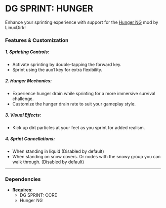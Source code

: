 # DG SPRINT: HUNGER  
Enhance your sprinting experience with support for the [Hunger NG](https://content.luanti.org/packages/Linuxdirk/hunger_ng/) mod by LinuxDirk!

### Features & Customization

##### 1. Sprinting Controls: 
- Activate sprinting by double-tapping the forward key.  
- Sprint using the aux1 key for extra flexibility.  
##### 2. Hunger Mechanics:
- Experience hunger drain while sprinting for a more immersive survival challenge.  
- Customize the hunger drain rate to suit your gameplay style. 
##### 3. Visual Effects:
-  Kick up dirt particles at your feet as you sprint for added realism.
##### 4. Sprint Cancellations:
- When standing in liquid (Disabled by default)
- When standing on snow covers. Or nodes with the snowy group you can walk through. (Disabled by default)
---
### Dependencies
- **Requires:**
	- DG SPRINT: CORE  
	- Hunger NG


